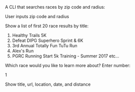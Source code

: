 A CLI that searches races by zip code and radius:

User inputs zip code and radius

Show a list of first 20 race results by title:

1. Healthy Trails 5K
2. Defeat DIPG Superhero Sprint & 6K
3. 3rd Annual Totally Fun TuTu Run
4. Alex's Run
5. PGRC Running Start 5k Training - Summer 2017
etc...

Which race would you like to learn more about? 
Enter number:

1

Show title, url, location, date, and distance



